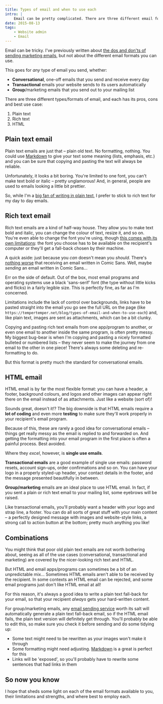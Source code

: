 ```yaml
---
title: Types of email and when to use each
intro: |
    Email can be pretty complicated. There are three different email formats and each comes with its own pros, cons, and best use case.
date: 2015-08-13
tags:
    - Website admin
    - Email
---
```


Email can be tricky. I've previously written about [the dos and don'ts of sending marketing emails](/blog/the-three-golden-rules-of-sending-marketing-emails), but not about the different email formats you can use.

This goes for _any_ type of email you send, whether:

+ **Conversational**, one-off emails that you send and receive every day
+ **Transactional** emails your website sends to its users automatically
+ **Group**/marketing emails that you send out to your mailing list

There are three different types/formats of email, and each has its pros, cons and best use case:

1. Plain text
2. Rich text
3. HTML


Plain text email
----------------

Plain text emails are just that – plain old text. No formatting, nothing. You could use [Markdown](/blog/what-is-markdown) to give your text some meaning (lists, emphasis, etc.) and you can be sure that copying and pasting the text will always be reliable.

Unfortunately, it looks a bit boring. You're limited to one font, you can't make text bold or italic – pretty unglamorous! And, in general, people are used to emails looking a little bit prettier.

So, while I'm a [big fan of writing in plain text](/blog/edit-your-blog-posts-off-line), I prefer to stick to rich text for my day to day emails.


Rich text email
---------------

Rich text emails are a kind of half-way house. They allow you to make text bold and italic, you can change the colour of text, resize it, and so on. You're even able to change the font you're using, though [this comes with its own limitations](/blog/webfonts): the font you choose has to be available on the recipient's computer or they'll get a fall-back chosen by their machine.

A quick aside: just because you _can_ doesn't mean you _should_. There's [nothing worse](http://sixrevisions.com/graphics-design/comic-sans-the-font-everyone-loves-to-hate/) that receiving an email written in Comic Sans. Well, maybe _sending_ an email written in Comic Sans…

Err on the side of default. Out of the box, most email programs and operating systems use a black 'sans-serif' font (the type without little kicks and flicks) in a fairly legible size. This is perfectly fine, as far as I'm concerned.

Limitations include the lack of control over backgrounds, links have to be pasted straight into the email you go see the full URL on the page (like `https://tempertemper.net/blog/types-of-email-and-when-to-use-each`) and, like plain text, images are sent as attachments, which can be a bit clunky.

Copying and pasting rich text emails from one app/program to another, or even one email to another inside the same program, is often pretty messy. My biggest bug-bear is when I'm copying and pasting a nicely formatted bulleted or numbered lists – they never seem to make the journey from one email to the other in one piece! There's always some deleting and re-formatting to do.

But this format is pretty much the standard for conversational emails.


HTML email
----------

HTML email is by far the most flexible format: you can have a header, a footer, background colours, and logos and other images can appear right there on the email instead of as attachments. Just like a website (sort of)!

Sounds great, doesn't it!? The big downside is that HTML emails require a **lot of coding** and even more **testing** to make sure they'll work properly in your recipient's email program.

Because of this, these are rarely a good idea for conversational emails – things get really messy as the email is replied to and forwarded on. And getting the formatting into your email program in the first place is often a painful process. Best avoided.

Where they _excel_, however, is **single use emails**.

**Transactional emails** are a good example of single use emails: password resets, account sign-ups, order confirmations and so on. You can have your logo in a properly styled-up header, your contact details in the footer, and the message presented beautifully in between.

**Group/marketing** emails are an ideal place to use HTML email. In fact, if you sent a plain or rich text email to your mailing list, some eyebrows will be raised.

Like transactional emails, you'll probably want a header with your logo and strap line, a footer. You can do all sorts of great stuff with your main content – a perfectly designed message with images and website-style links, a strong call to action button at the bottom; pretty much anything you like!


Combinations
------------

You might think that poor old plain text emails are not worth bothering about, seeing as all of the use cases (conversational, transactional and marketing) are covered by the nicer-looking rich text and HTML.

But HTML and email apps/programs can sometimes be a bit of an unpredictable mix… Sometimes HTML emails aren't able to be received by the recipient. In some contexts an HTML email can be rejected, and some email programs just don't like HTML email at all!

For this reason, it's always a good idea to write a plain text fall-back for your email, so that your recipient _always_ gets your hard-written content.

For group/marketing emails, any [email sending service](https://www.campaignmonitor.com) worth its salt will automatically generate a plain text fall-back email, so if the HTML email fails, the plain text version will definitely get through. You'll probably be able to edit this, so make sure you check it before sending and do some tidying up:

+ Some text might need to be rewritten as your images won't make it through
+ Some formatting might need adjusting. [Markdown](https://tempertemper.net/blog/markdown-cheatsheet) is a great is perfect for this
+ Links will be 'exposed', so you'll probably have to rewrite some sentences that had links in them


So now you know
---------------

I hope that sheds some light on each of the email formats available to you, their limitations and strengths, and where best to employ each.

